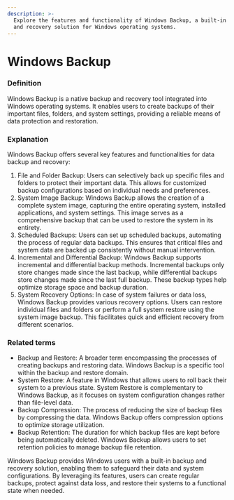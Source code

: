 ```yaml
---
description: >-
  Explore the features and functionality of Windows Backup, a built-in backup
  and recovery solution for Windows operating systems.
---
```


# Windows Backup

### Definition

Windows Backup is a native backup and recovery tool integrated into Windows operating systems. It enables users to create backups of their important files, folders, and system settings, providing a reliable means of data protection and restoration.

### Explanation

Windows Backup offers several key features and functionalities for data backup and recovery:

1. File and Folder Backup: Users can selectively back up specific files and folders to protect their important data. This allows for customized backup configurations based on individual needs and preferences.
2. System Image Backup: Windows Backup allows the creation of a complete system image, capturing the entire operating system, installed applications, and system settings. This image serves as a comprehensive backup that can be used to restore the system in its entirety.
3. Scheduled Backups: Users can set up scheduled backups, automating the process of regular data backups. This ensures that critical files and system data are backed up consistently without manual intervention.
4. Incremental and Differential Backup: Windows Backup supports incremental and differential backup methods. Incremental backups only store changes made since the last backup, while differential backups store changes made since the last full backup. These backup types help optimize storage space and backup duration.
5. System Recovery Options: In case of system failures or data loss, Windows Backup provides various recovery options. Users can restore individual files and folders or perform a full system restore using the system image backup. This facilitates quick and efficient recovery from different scenarios.

### Related terms

* Backup and Restore: A broader term encompassing the processes of creating backups and restoring data. Windows Backup is a specific tool within the backup and restore domain.
* System Restore: A feature in Windows that allows users to roll back their system to a previous state. System Restore is complementary to Windows Backup, as it focuses on system configuration changes rather than file-level data.
* Backup Compression: The process of reducing the size of backup files by compressing the data. Windows Backup offers compression options to optimize storage utilization.
* Backup Retention: The duration for which backup files are kept before being automatically deleted. Windows Backup allows users to set retention policies to manage backup file retention.

Windows Backup provides Windows users with a built-in backup and recovery solution, enabling them to safeguard their data and system configurations. By leveraging its features, users can create regular backups, protect against data loss, and restore their systems to a functional state when needed.
